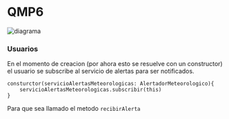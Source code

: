 # QMP6

![diagrama](http://www.plantuml.com/plantuml/proxy?cache=no&src=https://raw.github.com/ivojawer/qmp6/master/diagrama.plantuml)

### Usuarios
En el momento de creacion (por ahora esto se resuelve con un constructor) el usuario se subscribe al servicio de alertas para ser notificados.
```
consturctor(servicioAlertasMeteorologicas: AlertadorMeteorologico){
    servicioAlertasMeteorologicas.subscribir(this)
}
```
Para que sea llamado el metodo `recibirAlerta`
